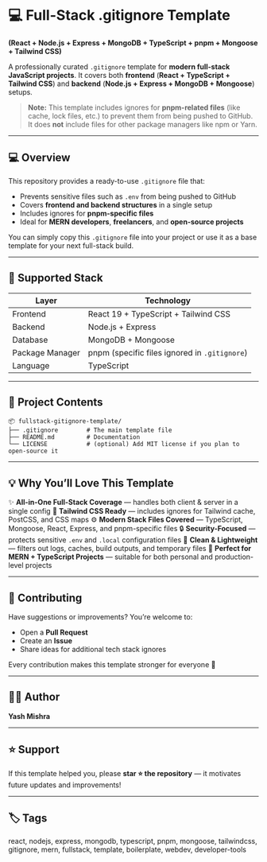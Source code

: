# 💻 Full-Stack .gitignore Template

**(React + Node.js + Express + MongoDB + TypeScript + pnpm + Mongoose + Tailwind CSS)**

A professionally curated `.gitignore` template for **modern full-stack JavaScript projects**.
It covers both **frontend** (**React + TypeScript + Tailwind CSS**) and **backend** (**Node.js + Express + MongoDB + Mongoose**) setups.

> **Note:** This template includes ignores for **pnpm-related files** (like cache, lock files, etc.) to prevent them from being pushed to GitHub. It does **not** include files for other package managers like npm or Yarn.

---

## 💻 Overview

This repository provides a ready-to-use `.gitignore` file that:

* Prevents sensitive files such as `.env` from being pushed to GitHub
* Covers **frontend and backend structures** in a single setup
* Includes ignores for **pnpm-specific files**
* Ideal for **MERN developers**, **freelancers**, and **open-source projects**

You can simply copy this `.gitignore` file into your project or use it as a base template for your next full-stack build.

---

## 🧩 Supported Stack

| Layer           | Technology                                    |
| --------------- | --------------------------------------------- |
| Frontend        | React 19 + TypeScript + Tailwind CSS          |
| Backend         | Node.js + Express                             |
| Database        | MongoDB + Mongoose                            |
| Package Manager | pnpm (specific files ignored in `.gitignore`) |
| Language        | TypeScript                                    |

---

## 📁 Project Contents

```
📦 fullstack-gitignore-template/
├── .gitignore        # The main template file
├── README.md         # Documentation
└── LICENSE           # (optional) Add MIT license if you plan to open-source it
```

---

## 💡 Why You’ll Love This Template

✨ **All-in-One Full-Stack Coverage** — handles both client & server in a single config
🧠 **Tailwind CSS Ready** — includes ignores for Tailwind cache, PostCSS, and CSS maps
⚙️ **Modern Stack Files Covered** — TypeScript, Mongoose, React, Express, and pnpm-specific files
🔒 **Security-Focused** — protects sensitive `.env` and `.local` configuration files
🧹 **Clean & Lightweight** — filters out logs, caches, build outputs, and temporary files
💼 **Perfect for MERN + TypeScript Projects** — suitable for both personal and production-level projects

---

## 🤝 Contributing

Have suggestions or improvements? You’re welcome to:

* Open a **Pull Request**
* Create an **Issue**
* Share ideas for additional tech stack ignores

Every contribution makes this template stronger for everyone 💪

---

## 👩‍💻 Author

**Yash Mishra**

---

## ⭐ Support

If this template helped you, please **star ⭐ the repository** — it motivates future updates and improvements!

---

## 🏷️ Tags

react, nodejs, express, mongodb, typescript, pnpm, mongoose, tailwindcss, gitignore, mern, fullstack, template, boilerplate, webdev, developer-tools

